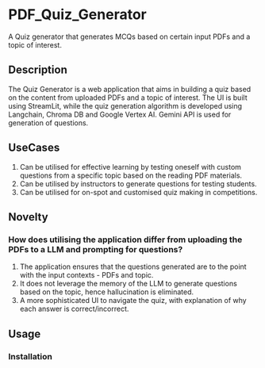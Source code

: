 # PDF_Quiz_Generator
A Quiz generator that generates MCQs based on certain input PDFs and a topic of interest.
## Description
The Quiz Generator is a web application that aims in building a quiz based on the content from uploaded PDFs and a topic of interest.
The UI is built using StreamLit, while the quiz generation algorithm is developed using Langchain, Chroma DB and Google Vertex AI. 
Gemini API is used for generation of questions.

## UseCases
1. Can be utilised for effective learning by testing oneself with custom questions from a specific topic based on the reading PDF materials.
2. Can be utilised by instructors to generate questions for testing students.
3. Can be utilised for on-spot and customised quiz making in competitions.

## Novelty
### How does utilising the application differ from uploading the PDFs to a LLM and prompting for questions?
1. The application ensures that the questions generated are to the point with the input contexts - PDFs and topic.
2. It does not leverage the memory of the LLM to generate questions based on the topic, hence hallucination is eliminated.
3. A more sophisticated UI to navigate the quiz, with explanation of why each answer is correct/incorrect.

## Usage
### Installation


